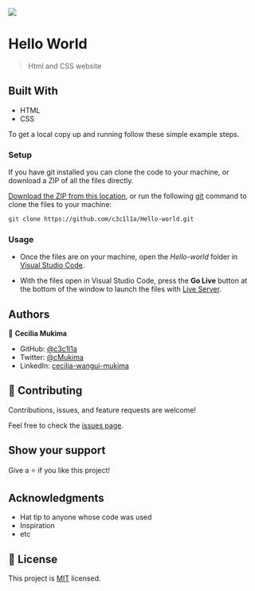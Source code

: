 ![](https://img.shields.io/badge/Microverse-blueviolet)

# Hello World

> Html and CSS website 

## Built With

- HTML
- CSS

To get a local copy up and running follow these simple example steps.

### Setup
If you have git installed you can clone the code to your machine, or download a ZIP of all the files directly.

[Download the ZIP from this location](https://github.com/c3c1l1a/Hello-world/archive/refs/heads/master.zip), or run the following [git](https://git-scm.com/downloads) command to clone the files to your machine:

```bash
git clone https://github.com/c3c1l1a/Hello-world.git
```

### Usage
- Once the files are on your machine, open the _Hello-world_ folder in [Visual Studio Code](https://code.visualstudio.com/).

- With the files open in Visual Studio Code, press the **Go Live** button at the bottom of the window to launch the files with [Live Server](https://marketplace.visualstudio.com/items?itemName=ritwickdey.LiveServer).

## Authors

👤 **Cecilia Mukima**

- GitHub: [@c3c1l1a](https://github.com/c3c1l1a/)
- Twitter: [@cMukima](https://twitter.com/CMukima)
- LinkedIn: [cecilia-wangui-mukima](https://linkedin.com/in/linkedinhandle)

## 🤝 Contributing

Contributions, issues, and feature requests are welcome!

Feel free to check the [issues page](https://github.com/c3c1l1a/Hello-world/issues).

## Show your support

Give a ⭐️ if you like this project!

## Acknowledgments

- Hat tip to anyone whose code was used
- Inspiration
- etc

## 📝 License

This project is [MIT](./MIT.md) licensed.
